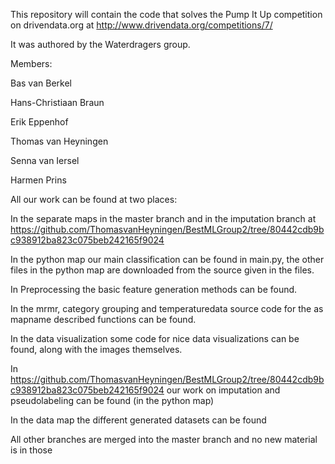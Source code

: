 This repository will contain the code that solves the Pump It Up competition on drivendata.org at http://www.drivendata.org/competitions/7/

It was authored by the Waterdragers group.

Members:

Bas van Berkel

Hans-Christiaan Braun

Erik Eppenhof

Thomas van Heyningen

Senna van Iersel

Harmen Prins

All our work can be found at two places:

In the separate maps in the master branch and in the imputation branch at https://github.com/ThomasvanHeyningen/BestMLGroup2/tree/80442cdb9bc938912ba823c075beb242165f9024 

In the python map our main classification can be found in main.py, the other files in the python map are downloaded from the source given in the files. 

In Preprocessing the basic feature generation methods can be found.

In the mrmr, category grouping and temperaturedata source code for the as mapname described functions can be found.

In the data visualization some code for nice data visualizations can be found, along with the images themselves.

In  https://github.com/ThomasvanHeyningen/BestMLGroup2/tree/80442cdb9bc938912ba823c075beb242165f9024 our work on imputation and pseudolabeling can be found (in the python map)

In the data map the different generated datasets can be found

All other branches are merged into the master branch and no new material is in those
